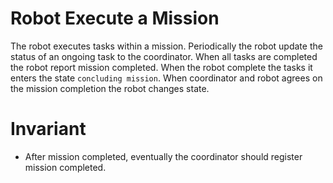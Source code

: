 # Robot Execute a Mission

The robot executes tasks within a mission.
Periodically the robot update the status of an ongoing task to the coordinator.
When all tasks are completed the robot report mission completed. 
When the robot complete the tasks it enters the state `concluding mission`.
When coordinator and robot agrees on the mission completion the robot changes state.


# Invariant
- After mission completed, eventually the coordinator should register mission completed.
